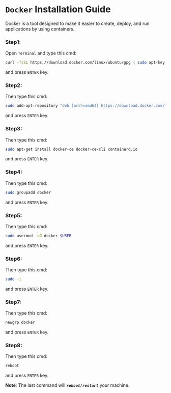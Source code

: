 # `Docker` Installation Guide
Docker is a tool designed to make it easier to create, deploy, and run applications by using containers.

### Step1:
Open `Terminal` and type this cmd:

```bash
curl -fsSL https://download.docker.com/linux/ubuntu/gpg | sudo apt-key add -
```
and press `ENTER` key.

### Step2:
Then type this cmd:

```bash
sudo add-apt-repository "deb [arch=amd64] https://download.docker.com/linux/ubuntu $(lsb_release -cs) stable"
```
and press `ENTER` key.

### Step3:
Then type this cmd:

```bash
sudo apt-get install docker-ce docker-ce-cli containerd.io
```
and press `ENTER` key.

### Step4:
Then type this cmd:

```bash
sudo groupadd docker
```
and press `ENTER` key.

### Step5:
Then type this cmd:

```bash
sudo usermod -aG docker $USER
```
and press `ENTER` key.

### Step6:
Then type this cmd:

```bash
sudo -i
```
and press `ENTER` key.

### Step7:
Then type this cmd:

```bash
newgrp docker
```
and press `ENTER` key.

### Step8:
Then type this cmd:

```bash
reboot
```
and press `ENTER` key.

**Note**: The last command will ***`reboot/restart`*** your machine. 
